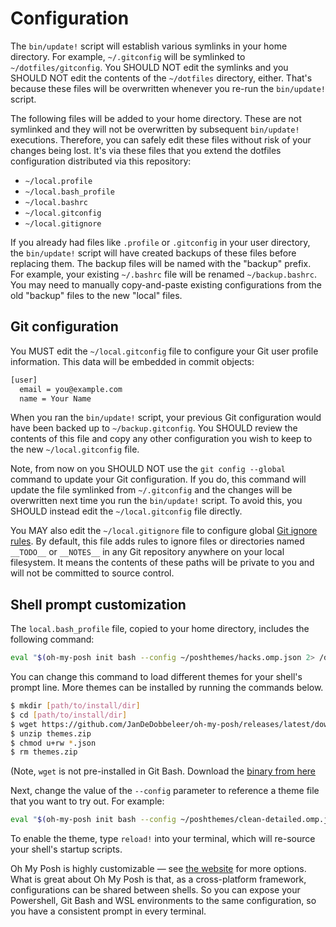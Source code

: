 # Configuration

The `bin/update!` script will establish various symlinks in your home directory. For example, `~/.gitconfig` will be symlinked to `~/dotfiles/gitconfig`. You SHOULD NOT edit the symlinks and you SHOULD NOT edit the contents of the `~/dotfiles` directory, either. That's because these files will be overwritten whenever you re-run the `bin/update!` script.

The following files will be added to your home directory. These are not symlinked and they will not be overwritten by subsequent `bin/update!` executions. Therefore, you can safely edit these files without risk of your changes being lost. It's via these files that you extend the dotfiles configuration distributed via this repository:

- `~/local.profile`
- `~/local.bash_profile`
- `~/local.bashrc`
- `~/local.gitconfig`
- `~/local.gitignore`

If you already had files like `.profile` or `.gitconfig` in your user directory, the `bin/update!` script will have created backups of these files before replacing them. The backup files will be named with the "backup" prefix. For example, your existing `~/.bashrc` file will be renamed `~/backup.bashrc`. You may need to manually copy-and-paste existing configurations from the old "backup" files to the new "local" files.

## Git configuration

You MUST edit the `~/local.gitconfig` file to configure your Git user profile information. This data will be embedded in commit objects: 

```txt
[user]
  email = you@example.com
  name = Your Name
```

When you ran the `bin/update!` script, your previous Git configuration would have been backed up to `~/backup.gitconfig`. You SHOULD review the contents of this file and copy any other configuration you wish to keep to the new `~/local.gitconfig` file.

Note, from now on you SHOULD NOT use the `git config --global` command to update your Git configuration. If you do, this command will update the file symlinked from `~/.gitconfig` and the changes will be overwritten next time you run the `bin/update!` script. To avoid this, you SHOULD instead edit the `~/local.gitconfig` file directly.

You MAY also edit the `~/local.gitignore` file to configure global [Git ignore rules](https://git-scm.com/docs/gitignore). By default, this file adds rules to ignore files or directories named `__TODO__` or `__NOTES__` in any Git repository anywhere on your local filesystem. It means the contents of these paths will be private to you and will not be committed to source control.

## Shell prompt customization

The `local.bash_profile` file, copied to your home directory, includes the following command:

```sh
eval "$(oh-my-posh init bash --config ~/poshthemes/hacks.omp.json 2> /dev/null)"
```

You can change this command to load different themes for your shell's prompt line. More themes can be installed by running the commands below.

```sh
$ mkdir [path/to/install/dir]
$ cd [path/to/install/dir]
$ wget https://github.com/JanDeDobbeleer/oh-my-posh/releases/latest/download/themes.zip -O themes.zip
$ unzip themes.zip
$ chmod u+rw *.json
$ rm themes.zip
```

(Note, `wget` is not pre-installed in Git Bash. Download the [binary from here](https://eternallybored.org/misc/wget/)

Next, change the value of the `--config` parameter to reference a theme file that you want to try out. For example:

```sh
eval "$(oh-my-posh init bash --config ~/poshthemes/clean-detailed.omp.json)"
```

To enable the theme, type `reload!` into your terminal, which will re-source your shell's startup scripts.

Oh My Posh is highly customizable — see [the website](https://ohmyposh.dev/docs/) for more options. What is great about Oh My Posh is that, as a cross-platform framework, configurations can be shared between shells. So you can expose your Powershell, Git Bash and WSL environments to the same configuration, so you have a consistent prompt in every terminal.
